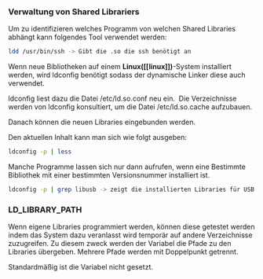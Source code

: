 ### Verwaltung von Shared Librariers

Um zu identifizieren welches Programm von welchen Shared Libraries abhängt kann folgendes Tool verwendet werden:
```bash
ldd /usr/bin/ssh -> Gibt die .so die ssh benötigt an
```
Wenn neue Bibliotheken auf einem **Linux([[linux]])**-System installiert werden, wird ldconfig benötigt sodass der dynamische Linker diese auch verwendet.

ldconfig liest dazu die Datei /etc/ld.so.conf neu ein.  Die Verzeichnisse werden von ldconfig konsultiert, um die Datei /etc/ld.so.cache aufzubauen.

Danach können die neuen Libraries eingebunden werden.

Den aktuellen Inhalt kann man sich wie folgt ausgeben:
```bash
ldconfig -p | less
```
Manche Programme lassen sich nur dann aufrufen, wenn eine Bestimmte Bibliothek mit einer bestimmten Versionsnummer installiert ist.
```bash
ldconfig -p | grep libusb -> zeigt die installierten Libraries für USB an
```
### LD_LIBRARY_PATH

Wenn eigene Libraries programmiert werden, können diese getestet werden indem das System dazu veranlasst wird temporär auf andere Verzeichnisse zuzugreifen. Zu diesem zweck werden der Variabel die Pfade zu den Libraries übergeben. Mehrere Pfade werden mit Doppelpunkt getrennt.

Standardmäßig ist die Variabel nicht gesetzt.